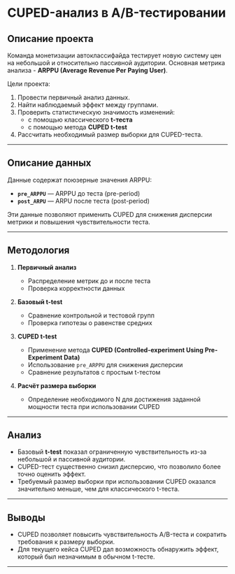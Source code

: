 # CUPED-анализ в A/B-тестировании

## Описание проекта
Команда монетизации автоклассифайда тестирует новую систему цен на небольшой и относительно пассивной аудитории. Основная метрика анализа - **ARPPU (Average Revenue Per Paying User)**.  

Цели проекта:  
1. Провести первичный анализ данных.  
2. Найти наблюдаемый эффект между группами.  
3. Проверить статистическую значимость изменений:  
   - с помощью классического **t-теста**  
   - с помощью метода **CUPED t-test**  
4. Рассчитать необходимый размер выборки для CUPED-теста.  

---

## Описание данных
Данные содержат поюзерные значения ARPPU:  

- **`pre_ARPPU`** — ARPPU до теста (pre-period)  
- **`post_ARPU`** — ARPU после теста (post-period)  

Эти данные позволяют применить CUPED для снижения дисперсии метрики и повышения чувствительности теста.  

---

## Методология
1. **Первичный анализ**  
   - Распределение метрик до и после теста  
   - Проверка корректности данных  

2. **Базовый t-test**  
   - Сравнение контрольной и тестовой групп  
   - Проверка гипотезы о равенстве средних  

3. **CUPED t-test**  
   - Применение метода **CUPED (Controlled-experiment Using Pre-Experiment Data)**  
   - Использование `pre_ARPPU` для снижения дисперсии  
   - Сравнение результатов с простым t-тестом  

4. **Расчёт размера выборки**  
   - Определение необходимого N для достижения заданной мощности теста при использовании CUPED  

---

## Анализ
- Базовый **t-test** показал ограниченную чувствительность из-за небольшой и пассивной аудитории.  
- CUPED-тест существенно снизил дисперсию, что позволило более точно оценить эффект.  
- Требуемый размер выборки при использовании CUPED оказался значительно меньше, чем для классического t-теста.  

---

## Выводы
- CUPED позволяет повысить чувствительность A/B-теста и сократить требования к размеру выборки.  
- Для текущего кейса CUPED дал возможность обнаружить эффект, который был незначимым в обычном t-тесте.  

---

